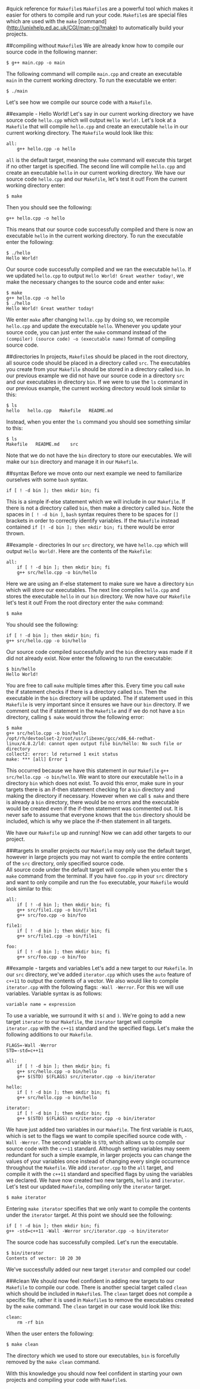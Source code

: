 #quick reference for `Makefile`s
`Makefile`s are a powerful tool which makes it easier for others to compile and run your code.
`Makefile`s are special files which are used with the `make` [command] (http://unixhelp.ed.ac.uk/CGI/man-cgi?make) to automatically build your projects.  

##compiling without `Makefile`s
We are already know how to compile our source code in the following manner:
```
$ g++ main.cpp -o main
```
The following command will compile `main.cpp` and create an executable `main` in the current working directory.
To run the executable we enter:
```
$ ./main
```
Let's see how we compile our source code with a `Makefile`.

##example - Hello World!
Let's say in our current working directory we have source code `hello.cpp` which will output `Hello World!`.
Let's look at a `Makefile` that will compile `hello.cpp` and create an executable `hello` in our current working directory.
The `Makefile` would look like this:
```
all:
	g++ hello.cpp -o hello
```
`all` is the default target, meaning the `make` command will execute this target if no other target is specified.
The second line will compile `hello.cpp` and create an executable `hello` in our current working directory.
We have our source code `hello.cpp` and our `Makefile`, let's test it out!
From the current working directory enter:
```
$ make
```
Then you should see the following:
```
g++ hello.cpp -o hello
```
This means that our source code successfully compiled and there is now an executable `hello` in the current working directory.
To run the executable enter the following:
```
$ ./hello
Hello World!
```
Our source code successfully compiled and we ran the executable `hello`. 
If we updated `hello.cpp` to output `Hello World! Great weather today!`, we make the necessary changes to the source code and enter `make`:
```
$ make
g++ hello.cpp -o hello
$ ./hello
Hello World! Great weather today!
```
We enter `make` after changing `hello.cpp` by doing so, we recompile `hello.cpp` and update the executable `hello`.
Whenever you update your source code, you can just enter the `make` command instead of the `(compiler) (source code) -o (executable name)` format of compiling source code.

##directories
In projects, `Makefile`s should be placed in the root directory, all source code should be placed in a directory called `src`. 
The executables you create from your `Makefile` should be stored in a directory called `bin`.
In our previous example we did not have our source code in a directory `src` and our executables in directory `bin`.
If we were to use the `ls` command in our previous example, the current working directory would look similar to this:
```
$ ls
hello   hello.cpp   Makefile   README.md
```
Instead, when you enter the `ls` command you should see something similar to this:
```
$ ls
Makefile   README.md    src
```
Note that we do not have the `bin` directory to store our executables.
We will make our `bin` directory and manage it in our `Makefile`.

##syntax
Before we move onto our next example we need to familiarize ourselves with some `bash` syntax. 
```
if [ ! -d bin ]; then mkdir bin; fi
```
This is a simple if-else statement which we will include in our `Makefile`. 
If there is not a directory called `bin`, then make a directory called `bin`. 
Note the spaces in `[ ! -d bin ]`, `bash` syntax requires there to be spaces for `[]` brackets in order to correctly identify variables. 
If the `Makefile` instead contained `if [! -d bin ]; then mkdir bin; fi` there would be error thrown. 

##example - directories
In our `src` directory, we have `hello.cpp` which will output `Hello World!`.
Here are the contents of the `Makefile`: 

```
all:
	if [ ! -d bin ]; then mkdir bin; fi
	g++ src/hello.cpp -o bin/hello
```

Here we are using an if-else statement to make sure we have a directory `bin` which will store our executables.
The next line compiles `hello.cpp` and stores the executable `hello` in our `bin` directory.
We now have our `Makefile` let's test it out!
From the root directory enter the `make` command:

```
$ make
```
You should see the following:
```
if [ ! -d bin ]; then mkdir bin; fi
g++ src/hello.cpp -o bin/hello
```
Our source code compiled successfully and the `bin` directory was made if it did not already exist. 
Now enter the following to run the executable:
```
$ bin/hello
Hello World!	
```
You are free to call `make` multiple times after this. 
Every time you call `make` the if statement checks if there is a directory called `bin`.
Then the executable in the `bin` directory will be updated.
The if statement used in this `Makefile` is very important since it ensures we have our `bin` directory. 
If we comment out the if statement in the `Makefile` and if we do not have a `bin` directory, calling `$ make` would throw the following error:
```
$ make
g++ src/hello.cpp -o bin/hello
/opt/rh/devtoolset-2/root/usr/libexec/gcc/x86_64-redhat-linux/4.8.2/ld: cannot open output file bin/hello: No such file or directory
collect2: error: ld returned 1 exit status
make: *** [all] Error 1
```
This occurred because we have this statement in our `Makefile` `g++ src/hello.cpp -o bin/hello`. 
We want to store our executable `hello` in a directory `bin` which does not exist.
To avoid this error, make sure in your targets there is an if-then statement checking for a `bin` directory and making the directory if necessary.
However when we call `$ make` and there is already a `bin` directory, there would be no errors and the executable would be created even if the if-then statement was commented out.
It is never safe to assume that everyone knows that the `bin` directory should be included, which is why we place the if-then statement in all targets.

We have our `Makefile` up and running! 
Now we can add other targets to our project.

###targets
In smaller projects our `Makefile` may only use the default target, however in large projects you may not want to compile the entire contents of the `src` directory, only specified source code.  
All source code under the default target will compile when you enter the `$ make` command from the terminal. 
If you have `foo.cpp` in your `src` directory and want to only compile and run the `foo` executable, your `Makefile` would look similar to this:

```
all:
	if [ ! -d bin ]; then mkdir bin; fi
	g++ src/file1.cpp -o bin/file1
	g++ src/foo.cpp -o bin/foo

file1:
	if [ ! -d bin ]; then mkdir bin; fi
	g++ src/file1.cpp -o bin/file1

foo:
	if [ ! -d bin ]; then mkdir bin; fi
	g++ src/foo.cpp -o bin/foo
```

##example - targets and variables
Let's add a new target to our `Makefile`.
In our `src` directory, we've added `iterator.cpp` which uses the `auto` feature of `c++11` to output the contents of a vector. 
We also would like to compile `iterator.cpp` with the following flags: `-Wall -Werror`.
For this we will use variables.
Variable syntax is as follows:
```
variable name = expression
```
To use a variable, we surround it with `$(` and `)`.
We're going to add a new target `iterator` to our `Makefile`, the `iterator` target will compile `iterator.cpp` with the `c++11` standard and the specified flags.
Let's make the following additions to our `Makefile`.

```
FLAGS=-Wall -Werror
STD=-std=c++11

all:
	if [ ! -d bin ]; then mkdir bin; fi
	g++ src/hello.cpp -o bin/hello
	g++ $(STD) $(FLAGS) src/iterator.cpp -o bin/iterator

hello:
	if [ ! -d bin ]; then mkdir bin; fi
	g++ src/hello.cpp -o bin/hello

iterator:
	if [ ! -d bin ]; then mkdir bin; fi
	g++ $(STD) $(FLAGS) src/iterator.cpp -o bin/iterator

```
We have just added two variables in our `Makefile`.
The first variable is `FLAGS`, which is set to the flags we want to compile specified source code with, `-Wall -Werror`.
The second variable is `STD`, which allows us to compile our source code with the `c++11` standard.
Although setting variables may seem redundant for such a simple example, in larger projects you can change the values of your variables once instead of changing every single occurrence throughout the `Makefile`.
We add `iterator.cpp` to the `all` target, and compile it with the `c++11` standard and specified flags by using the variables we declared.
We have now created two new targets, `hello` and `iterator`. 
Let's test our updated `Makefile`, compiling only the `iterator` target.

```
$ make iterator	
```
Entering `make iterator` specifies that we only want to compile the contents under the `iterator` target.
At this point we should see the following:

```
if [ ! -d bin ]; then mkdir bin; fi
g++ -std=c++11 -Wall -Werror src/iterator.cpp -o bin/iterator
```
The source code has successfully compiled. Let's run the executable.
```
$ bin/iterator
Contents of vector: 10 20 30
```
We've successfully added our new target `iterator` and compiled our code!

###clean
We should now feel confident in adding new targets to our `Makefile` to compile our code.
There is another special target called `clean` which should be included in `Makefile`s. 
The	`clean` target does not compile a specific file, rather it is used in `Makefile`s to remove the executables created by the `make` command.
The `clean` target in our case would look like this:

```
clean:
	rm -rf bin
```
When the user enters the following:
```
$ make clean
```
The directory which we used to store our executables, `bin` is forcefully removed by the `make clean` command.

With this knowledge you should now feel confident in starting your own projects and compiling your code with `Makefile`s.
